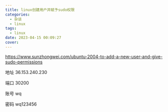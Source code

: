 ```yaml
---
title: linux创建用户并赋予sudo权限
categories:
  - 杂谈
  - linux
tags:
  - linux
date: 2023-04-15 00:09:27
cover:
---
```


https://www.sunzhongwei.com/ubuntu-2004-to-add-a-new-user-and-give-sudo-permissions

地址 36.153.240.230

端口 30200

账号 wq

密码 wq123456